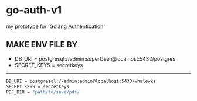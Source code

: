 # go-auth-v1
my prototype for 'Golang Authentication'

## MAKE ENV FILE BY
- DB_URI = postgresql://admin:superUser@localhost:5432/postgres
- SECRET_KEYS = secretkeys

---

```bash
DB_URI = postgresql://admin:admin@localhost:5433/whalewks
SECRET_KEYS = secretkeys
PDF_DIR = "path/to/save/pdf/
```

